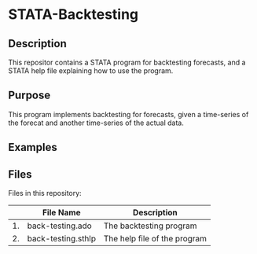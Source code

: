 # STATA-Backtesting

## Description
This repositor contains a STATA program for backtesting forecasts, and a STATA help file explaining how to use the program.

## Purpose
This program implements backtesting for forecasts, given a time-series of the forecat and another time-series of the actual data.

## Examples

## Files
Files in this repository:

|    | File Name          | Description                  |
|----|--------------------|------------------------------|
| 1. | back-testing.ado   | The backtesting program      |
| 2. | back-testing.sthlp | The help file of the program |
